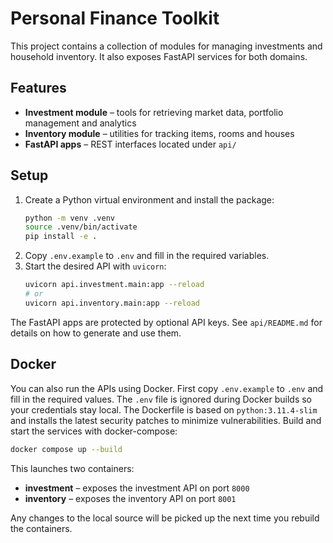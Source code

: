 # Personal Finance Toolkit

This project contains a collection of modules for managing investments and household inventory. It also exposes FastAPI services for both domains.

## Features

- **Investment module** – tools for retrieving market data, portfolio management and analytics
- **Inventory module** – utilities for tracking items, rooms and houses
- **FastAPI apps** – REST interfaces located under `api/`

## Setup

1. Create a Python virtual environment and install the package:
   ```bash
   python -m venv .venv
   source .venv/bin/activate
   pip install -e .
   ```
2. Copy `.env.example` to `.env` and fill in the required variables.
3. Start the desired API with `uvicorn`:
   ```bash
   uvicorn api.investment.main:app --reload
   # or
   uvicorn api.inventory.main:app --reload
   ```

The FastAPI apps are protected by optional API keys. See `api/README.md` for details on how to generate and use them.

## Docker

You can also run the APIs using Docker. First copy `.env.example` to `.env` and fill
in the required values. The `.env` file is ignored during Docker builds so your
credentials stay local. The Dockerfile is based on `python:3.11.4-slim` and
installs the latest security patches to minimize vulnerabilities. Build and start the services with
docker-compose:

```bash
docker compose up --build
```

This launches two containers:

- **investment** – exposes the investment API on port `8000`
- **inventory** – exposes the inventory API on port `8001`

Any changes to the local source will be picked up the next time you rebuild the
containers.
